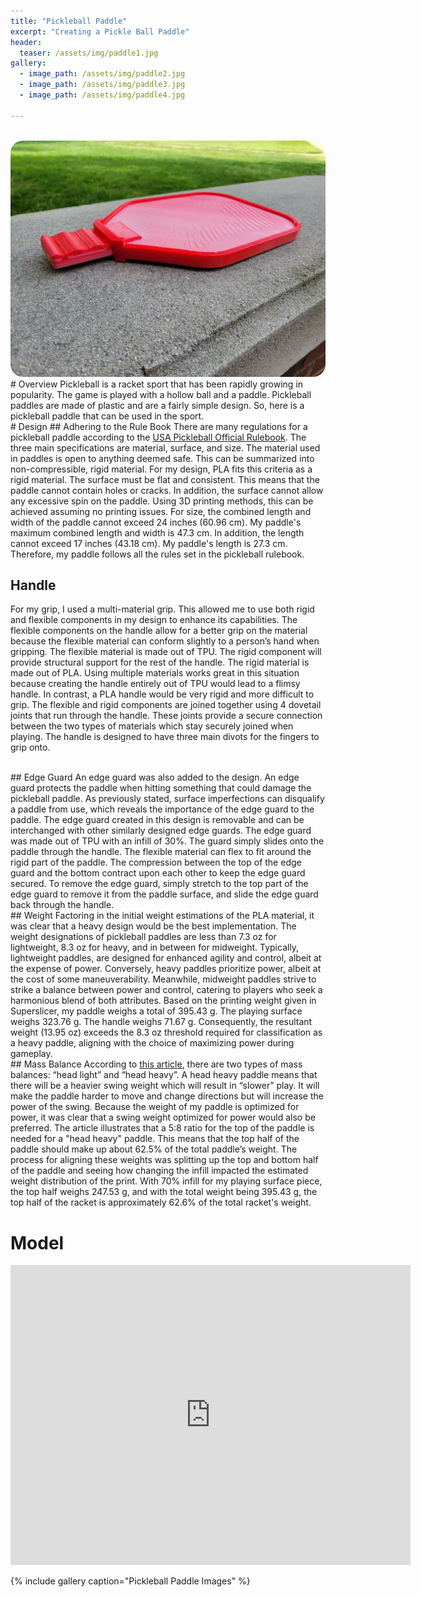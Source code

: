 ```yaml
---
title: "Pickleball Paddle"
excerpt: "Creating a Pickle Ball Paddle"
header:
  teaser: /assets/img/paddle1.jpg
gallery:
  - image_path: /assets/img/paddle2.jpg
  - image_path: /assets/img/paddle3.jpg
  - image_path: /assets/img/paddle4.jpg
   
---
```


<br>
<img src="/assets/img/paddle1.jpg" style="border-radius: 20px;">

<br>
# Overview
Pickleball is a racket sport that has been rapidly growing in popularity. The game is played with a hollow ball and a paddle. Pickleball paddles are made of plastic and are a fairly simple design. So, here is a pickleball paddle that can be used in the sport.

<br>
# Design
## Adhering to the Rule Book
There are many regulations for a pickleball paddle according to the <a href="https://usapickleball.org/docs/USA-Pickleball-Official-Rulebook-2024-v1.pdf" target="_blank">USA Pickleball Official Rulebook</a>. The three main specifications are material, surface, and size. The material used in paddles is open to anything deemed safe. This can be summarized into non-compressible, rigid material. For my design, PLA fits this criteria as a rigid material. The surface must be flat and consistent. This means that the paddle cannot contain holes or cracks. In addition, the surface cannot allow any excessive spin on the paddle. Using 3D printing methods, this can be achieved assuming no printing issues. For size, the combined length and width of the paddle cannot exceed 24 inches (60.96 cm). My paddle's maximum combined length and width is 47.3 cm. In addition, the length cannot exceed 17 inches (43.18 cm). My paddle's length is 27.3 cm. Therefore, my paddle follows all the rules set in the pickleball rulebook.

<br>

## Handle
For my grip, I used a multi-material grip. This allowed me to use both rigid and flexible components in my design to enhance its capabilities. The flexible components on the handle allow for a better grip on the material because the flexible material can conform slightly to a person’s hand when gripping. The flexible material is made out of TPU. The rigid component will provide structural support for the rest of the handle. The rigid material is made out of PLA. Using multiple materials works great in this situation because creating the handle entirely out of TPU would lead to a flimsy handle. In contrast, a PLA handle would be very rigid and more difficult to grip. The flexible and rigid components are joined together using 4 dovetail joints that run through the handle. These joints provide a secure connection between the two types of materials which stay securely joined when playing. The handle is designed to have three main divots for the fingers to grip onto. 

<br>
## Edge Guard
An edge guard was also added to the design. An edge guard protects the paddle when hitting something that could damage the pickleball paddle. As previously stated, surface imperfections can disqualify a paddle from use, which reveals the importance of the edge guard to the paddle. The edge guard created in this design is removable and can be interchanged with other similarly designed edge guards. The edge guard was made out of TPU with an infill of 30%. The guard simply slides onto the paddle through the handle. The flexible material can flex to fit around the rigid part of the paddle. The compression between the top of the edge guard and the bottom contract upon each other to keep the edge guard secured. To remove the edge guard, simply stretch to the top part of the edge guard to remove it from the paddle surface, and slide the edge guard back through the handle.

<br>
## Weight
Factoring in the initial weight estimations of the PLA material, it was clear that a heavy design would be the best implementation. The weight designations of pickleball paddles are less than 7.3 oz for lightweight, 8.3 oz for heavy, and in between for midweight. Typically, lightweight paddles, are designed for enhanced agility and control, albeit at the expense of power. Conversely, heavy paddles prioritize power, albeit at the cost of some maneuverability. Meanwhile, midweight paddles strive to strike a balance between power and control, catering to players who seek a harmonious blend of both attributes. Based on the printing weight given in Superslicer, my paddle weighs a total of 395.43 g. The playing surface weighs 323.76 g. The handle weighs 71.67 g. Consequently, the resultant weight (13.95 oz) exceeds the 8.3 oz threshold required for classification as a heavy paddle, aligning with the choice of maximizing power during gameplay.

<br>
## Mass Balance
According to <a href="https://www.thedinkpickleball.com/paddle-swingweight-performance/" target="_blank">this article</a>, there are two types of mass balances: “head light” and “head heavy”. A head heavy paddle means that there will be a heavier swing weight which will result in “slower” play. It will make the paddle harder to move and change directions but will increase the power of the swing. Because the weight of my paddle is optimized for power, it was clear that a swing weight optimized for power would also be preferred. The article illustrates that a 5:8 ratio for the top of the paddle is needed for a "head heavy" paddle. This means that the top half of the paddle should make up about 62.5% of the total paddle’s weight. The process for aligning these weights was splitting up the top and bottom half of the paddle and seeing how changing the infill impacted the estimated weight distribution of the print. With 70% infill for my playing surface piece, the top half weighs 247.53 g, and with the total weight being 395.43 g, the top half of the racket is approximately 62.6% of the total racket's weight.

<br>

# Model
<iframe src="https://vanderbilt643.autodesk360.com/shares/public/SH512d4QTec90decfa6ed01c68891f80f6b9?mode=embed" width="640" height="480" allowfullscreen="true" webkitallowfullscreen="true" mozallowfullscreen="true"  frameborder="0"></iframe>

<br>


{% include gallery caption="Pickleball Paddle Images" %}

